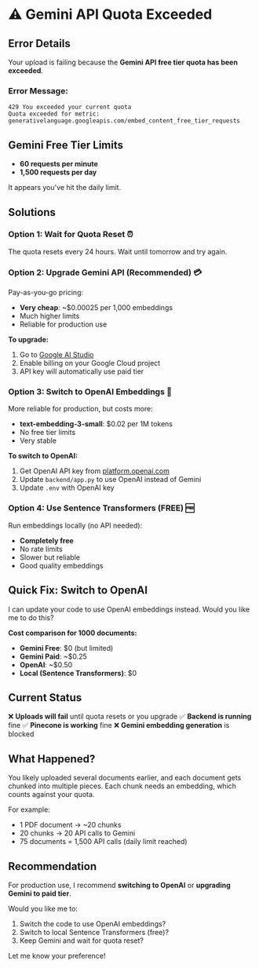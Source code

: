 # ⚠️ Gemini API Quota Exceeded

## Error Details

Your upload is failing because the **Gemini API free tier quota has been exceeded**.

### Error Message:
```
429 You exceeded your current quota
Quota exceeded for metric: generativelanguage.googleapis.com/embed_content_free_tier_requests
```

## Gemini Free Tier Limits

- **60 requests per minute**
- **1,500 requests per day**

It appears you've hit the daily limit.

## Solutions

### Option 1: Wait for Quota Reset ⏰
The quota resets every 24 hours. Wait until tomorrow and try again.

### Option 2: Upgrade Gemini API (Recommended) 💳
Pay-as-you-go pricing:
- **Very cheap**: ~$0.00025 per 1,000 embeddings
- Much higher limits
- Reliable for production use

**To upgrade:**
1. Go to [Google AI Studio](https://ai.google.dev)
2. Enable billing on your Google Cloud project
3. API key will automatically use paid tier

### Option 3: Switch to OpenAI Embeddings 🔄
More reliable for production, but costs more:
- **text-embedding-3-small**: $0.02 per 1M tokens
- No free tier limits
- Very stable

**To switch to OpenAI:**
1. Get OpenAI API key from [platform.openai.com](https://platform.openai.com)
2. Update `backend/app.py` to use OpenAI instead of Gemini
3. Update `.env` with OpenAI key

### Option 4: Use Sentence Transformers (FREE) 🆓
Run embeddings locally (no API needed):
- **Completely free**
- No rate limits
- Slower but reliable
- Good quality embeddings

## Quick Fix: Switch to OpenAI

I can update your code to use OpenAI embeddings instead. Would you like me to do this?

**Cost comparison for 1000 documents:**
- **Gemini Free**: $0 (but limited)
- **Gemini Paid**: ~$0.25
- **OpenAI**: ~$0.50
- **Local (Sentence Transformers)**: $0

## Current Status

❌ **Uploads will fail** until quota resets or you upgrade
✅ **Backend is running** fine
✅ **Pinecone is working** fine
❌ **Gemini embedding generation** is blocked

## What Happened?

You likely uploaded several documents earlier, and each document gets chunked into multiple pieces. Each chunk needs an embedding, which counts against your quota.

For example:
- 1 PDF document → ~20 chunks
- 20 chunks → 20 API calls to Gemini
- 75 documents = 1,500 API calls (daily limit reached)

## Recommendation

For production use, I recommend **switching to OpenAI** or **upgrading Gemini to paid tier**.

Would you like me to:
1. Switch the code to use OpenAI embeddings?
2. Switch to local Sentence Transformers (free)?
3. Keep Gemini and wait for quota reset?

Let me know your preference!
